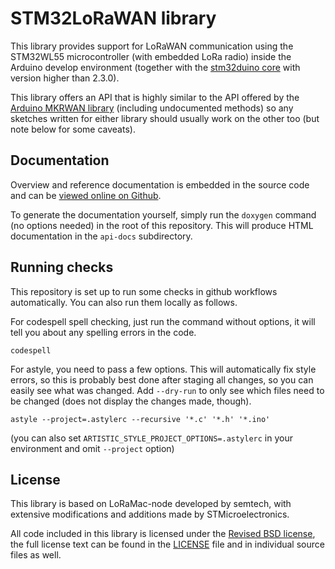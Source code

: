 # STM32LoRaWAN library

This library provides support for LoRaWAN communication using the
STM32WL55 microcontroller (with embedded LoRa radio) inside the Arduino
develop environment (together with the [stm32duino
core](https://github.com/stm32duino/Arduino_Core_STM32) with version higher than 2.3.0).

This library offers an API that is highly similar to the API offered by
the [Arduino MKRWAN
library](https://www.arduino.cc/reference/en/libraries/mkrwan/)
(including undocumented methods) so any sketches written for either
library should usually work on the other too (but note below for some
caveats).

## Documentation
Overview and reference documentation is embedded in the source code and
can be [viewed online on Github](https://stm32duino.github.io/STM32LoRaWAN/).

To generate the documentation yourself, simply run the `doxygen` command
(no options needed) in the root of this repository. This will produce
HTML documentation in the `api-docs` subdirectory.

## Running checks
This repository is set up to run some checks in github workflows
automatically. You can also run them locally as follows.

For codespell spell checking, just run the command without options, it
will tell you about any spelling errors in the code.

    codespell

For astyle, you need to pass a few options. This will automatically fix
style errors, so this is probably best done after staging all changes,
so you can easily see what was changed. Add `--dry-run` to only see
which files need to be changed (does not display the changes made,
though).

    astyle --project=.astylerc --recursive '*.c' '*.h' '*.ino'

(you can also set `ARTISTIC_STYLE_PROJECT_OPTIONS=.astylerc` in your
environment and omit `--project` option)

## License
This library is based on LoRaMac-node developed by semtech, with
extensive modifications and additions made by STMicroelectronics.

All code included in this library is licensed under the [Revised BSD
license](https://spdx.org/licenses/BSD-3-Clause.html), the full license
text can be found in the [LICENSE]() file and in individual source files
as well.
